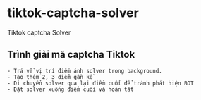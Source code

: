 # tiktok-captcha-solver
Tiktok captcha Solver

## Trình giải mã captcha Tiktok
    - Trả về vị trí điểm ảnh solver trong background.
    - Tạo thêm 2, 3 điểm gần kề
    - Di chuyển solver qua lại điểm cuối để tránh phát hiện BOT
    - Đặt solver xuống điểm cuối và hoàn tất